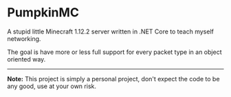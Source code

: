 # PumpkinMC
A stupid little Minecraft 1.12.2 server written in .NET Core to teach myself networking.

The goal is have more or less full support for every packet type in an object oriented way.

----

**Note:** This project is simply a personal project, don't expect the code to be any good, use at your own risk.